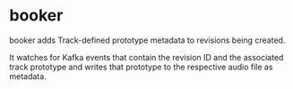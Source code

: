 # booker

booker adds Track-defined prototype metadata to revisions being created.

It watches for Kafka events that contain the revision ID and the associated track prototype and writes
that prototype to the respective audio file as metadata.
